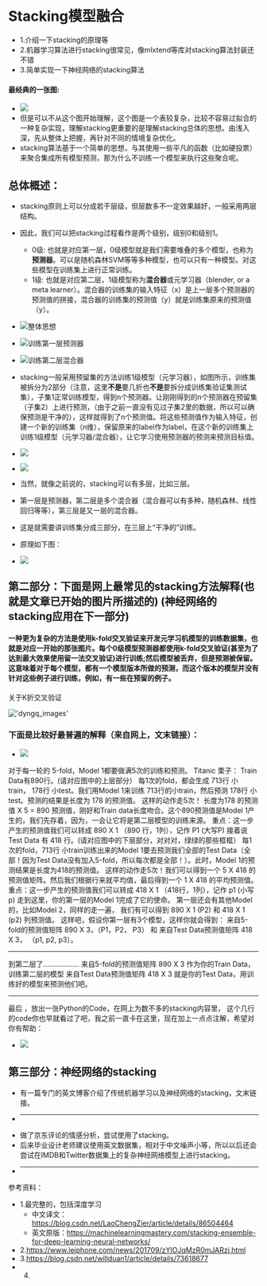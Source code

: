 # Stacking模型融合

* 1.介绍一下stacking的原理等
* 2.机器学习算法进行stacking很常见，像mlxtend等库对stacking算法封装还不错
* 3.简单实现一下神经网络的stacking算法

#### 最经典的一张图:
* ![](https://github.com/dyngq/notebooks/blob/master/images/20190427-model-fusion-algorithm/stacking-1.jpg)
* 但是可以不从这个图开始理解，这个图是一个表较复杂，比较不容易过拟合的一种复杂实现，理解stacking更重要的是理解stacking总体的思想。由浅入深，先从整体上把握，再针对不同的情境复杂优化。
* stacking算法基于一个简单的思想，与其使用一些平凡的函数（比如硬投票）来聚合集成所有模型预测，那为什么不训练一个模型来执行这些聚合呢。

## 总体概述：
* stacking原则上可以分成若干层级，但层数多不一定效果越好，一般采用两层结构。
* 因此，我们可以把stacking过程看作是两个级别，级别0和级别1。
    * 0级:  也就是对应第一层，0级模型就是我们需要堆叠的多个模型，也称为**预测器**。可以是随机森林SVM等等多种模型，也可以只有一种模型。对这些模型在训练集上进行正常训练。
    * 1级:  也就是对应第二层，1级模型称为**混合器**或元学习器（blender, or a meta learner）。混合器的训练集的输入特征（x）是上一层多个预测器的预测值的拼接，混合器的训练集的预测值（y）就是训练集原来的预测值（y）。

* ![整体思想](https://github.com/dyngq/notebooks/blob/master/images/20190427-model-fusion-algorithm/stacking-5.jpg)
* ![训练第一层预测器](https://github.com/dyngq/notebooks/blob/master/images/20190427-model-fusion-algorithm/stacking-6.jpg)
* ![训练第二层混合器](https://github.com/dyngq/notebooks/blob/master/images/20190427-model-fusion-algorithm/stacking-7.jpg)
* stacking一般采用预留集的方法训练1级模型（元学习器），如图所示，训练集被拆分为2部分（注意，这里**不是**要几折也**不是**要拆分成训练集验证集测试集），子集1正常训练模型，得到n个预测器。让刚刚得到的n个预测器在预留集（子集2）上进行预测，（由于之前一直没有见过子集2里的数据，所以可以确保预测是干净的），这样就得到了n个预测值。将这些预测值作为输入特征，创建一个新的训练集（n维），保留原来的label作为label，在这个新的训练集上训练1级模型（元学习器/混合器），让它学习使用预测器的预测来预测目标值。


* ![](https://github.com/dyngq/notebooks/blob/master/images/20190427-model-fusion-algorithm/stacking-2.jpg)
* ![](https://github.com/dyngq/notebooks/blob/master/images/20190427-model-fusion-algorithm/stacking-3.jpg)

* 当然，就像之前说的，stacking可以有多层，比如三层。
* 第一层是预测器，第二层是多个混合器（混合器可以有多种，随机森林、线性回归等等），第三层是又一层的混合器。
* 这是就需要讲训练集分成三部分，在三层上“干净的”训练。
* 原理如下图：                                                                 
* ![](https://github.com/dyngq/notebooks/blob/master/images/20190427-model-fusion-algorithm/stacking-7.jpg)                      

## 第二部分：下面是网上最常见的stacking方法解释(也就是文章已开始的图片所描述的)       (神经网络的stacking应用在下一部分)
#### 一种更为复杂的方法是使用k-fold交叉验证来开发元学习机模型的训练数据集，也就是对应一开始的那张图片。每个0级模型预测器都使用k-fold交叉验证(甚至为了达到最大效果使用留一法交叉验证)进行训练;然后模型被丢弃，但是预测被保留。这意味着对于每个模型，都有一个模型版本所做的预测，而这个版本的模型并没有针对这些例子进行训练，例如，有一些在预留的例子。

关于K折交叉验证

!['dyngq_images'](images/dyngq_2020-01-08-19-14-17.png)

### 下面是比较好最普遍的解释（来自网上，文末链接）：
* ![](https://github.com/dyngq/notebooks/blob/master/images/20190427-model-fusion-algorithm/stacking-1.jpg)

对于每一轮的 5-fold，Model 1都要做满5次的训练和预测。
Titanic 栗子：
Train Data有890行。(请对应图中的上层部分）
每1次的fold，都会生成 713行 小train， 178行 小test。我们用Model 1来训练 713行的小train，然后预测 178行 小test。预测的结果是长度为 178 的预测值。
这样的动作走5次！ 长度为178 的预测值 X 5 = 890 预测值，刚好和Train data长度吻合。这个890预测值是Model 1产生的，我们先存着，因为，一会让它将是第二层模型的训练来源。
重点：这一步产生的预测值我们可以转成 890 X 1 （890 行，1列），记作 P1 (大写P)
接着说 Test Data 有 418 行。(请对应图中的下层部分，对对对，绿绿的那些框框）
每1次的fold，713行 小train训练出来的Model 1要去预测我们全部的Test Data（全部！因为Test Data没有加入5-fold，所以每次都是全部！）。此时，Model 1的预测结果是长度为418的预测值。
这样的动作走5次！我们可以得到一个 5 X 418 的预测值矩阵。然后我们根据行来就平均值，最后得到一个 1 X 418 的平均预测值。
重点：这一步产生的预测值我们可以转成 418 X 1 （418行，1列），记作 p1 (小写p)
走到这里，你的第一层的Model 1完成了它的使命。
第一层还会有其他Model的，比如Model 2，同样的走一遍， 我们有可以得到  890 X 1  (P2) 和  418 X 1 (p2) 列预测值。
这样吧，假设你第一层有3个模型，这样你就会得到：
来自5-fold的预测值矩阵 890 X 3，（P1，P2， P3）  和 来自Test Data预测值矩阵 418 X 3， （p1, p2, p3）。

-----------------------------------------

到第二层了..................
来自5-fold的预测值矩阵 890 X 3 作为你的Train Data，训练第二层的模型
来自Test Data预测值矩阵 418 X 3 就是你的Test Data，用训练好的模型来预测他们吧。

---------------------------------------

最后 ，放出一张Python的Code，在网上为数不多的stacking内容里， 这个几行的code你也早就看过了吧，我之前一直卡在这里，现在加上一点点注解，希望对你有帮助：
* ![](https://github.com/dyngq/notebooks/blob/master/images/20190427-model-fusion-algorithm/stacking-4.jpg)

## 第三部分：神经网络的stacking
* 有一篇专门的英文博客介绍了传统机器学习以及神经网络的stacking，文末链接。
* ------------------------------------------------------------
* 做了京东评论的情感分析，尝试使用了stacking。
* 后来毕业设计老师建议使用英文数据集，相对于中文噪声小等，所以以后还会尝试在IMDB和Twitter数据集上的复杂神经网络模型上进行stacking。
* ------------------------------------------------------------



















参考资料：
* 1.最完整的，包括深度学习
    * 中文译文：https://blog.csdn.net/LaoChengZier/article/details/86504464
    * 英文原版：https://machinelearningmastery.com/stacking-ensemble-for-deep-learning-neural-networks/
* 2.https://www.leiphone.com/news/201709/zYIOJqMzR0mJARzj.html
* 3.https://blog.csdn.net/willduan1/article/details/73618677
* 4.



